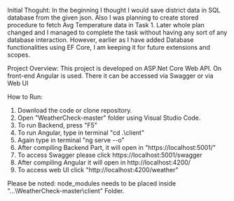 Initial Thoguht:
In the beginning I thought I would save district data in SQL database from the given json. Also I was planning to create stored procedure to fetch Avg Temperature data in Task 1.
Later whole plan changed and I managed to complete the task without having any sort of any database interaction. However, earlier as I have added Database functionalities using EF
Core, I am keeping it for future extensions and scopes.

Project Overview:
This project is developed on ASP.Net Core Web API. On front-end Angular is used. There it can be accessed via Swagger or via Web UI


How to Run:
1. Download the code or clone repository.
2. Open "WeatherCheck-master" folder using Visual Studio Code.
3. To run Backend, press "F5"
4. To run Angular, type in terminal "cd .\client\"
5. Again type in terminal "ng serve --o"
6. After compiling Backend Part, it will open in "https://localhost:5001/"
7. To access Swagger please click https://localhost:5001/swagger
8. After compiling Angular it will open in http://localhost:4200/
9. To access web UI click "http://localhost:4200/weather"

Please be noted: node_modules needs to be placed inside "...\WeatherCheck-master\client" Folder.
